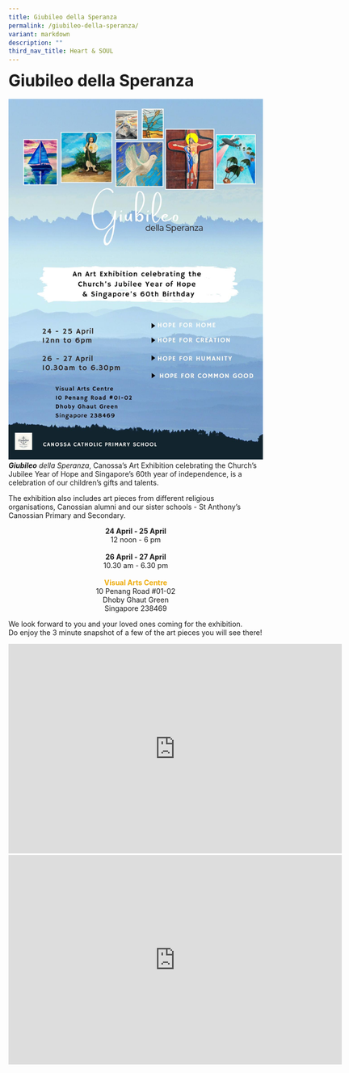 ```yaml
---
title: Giubileo della Speranza
permalink: /giubileo-della-speranza/
variant: markdown
description: ""
third_nav_title: Heart & SOUL
---
```

<b><font size="6">Giubileo della Speranza
</font></b>
<br>
<br>
![](/images/Flagship%20Programmes/Giubileo_della_Speranza_A2_Poster.jpg)
<br>
<i><b>Giubileo</b> della Speranza</i>,  Canossa’s Art Exhibition celebrating the Church’s Jubilee Year of Hope and Singapore’s 60th year of independence, is a celebration of our children’s gifts and talents.

The exhibition also includes art pieces from different religious organisations, Canossian alumni and our sister schools - St Anthony’s Canossian Primary and Secondary.

<center>
<b>24 April - 25 April</b><br>
12 noon - 6 pm <br><br>
<b>26 April - 27 April</b><br>
10.30 am - 6.30 pm <br><br>
	<font color="#eeac0d"><b>Visual Arts Centre</b></font><br>
10 Penang Road #01-02 <br>
Dhoby Ghaut Green <br>
Singapore 238469 <br>
</center>

We look forward to you and your loved ones coming for the exhibition.<br>
Do enjoy the 3 minute snapshot of a few of the art pieces you will see there!

<center>
	
<iframe allowfullscreen="" allow="accelerometer; autoplay; clipboard-write; encrypted-media; gyroscope; picture-in-picture; web-share" frameborder="0" title="YouTube video player" src="https://www.youtube.com/embed/L-CjslPAw_w?si=KmOlgWl-7CB1c7m_" height="415" width="660"></iframe>

</center>

<center>
	
<iframe allowfullscreen="" allow="accelerometer; autoplay; clipboard-write; encrypted-media; gyroscope; picture-in-picture; web-share" frameborder="0" title="YouTube video player" src="https://www.youtube.com/embed/ruYixAYjz-A?si=ir5Qdk01YvFWWQ8Y" height="415" width="660"></iframe>
	
</center>